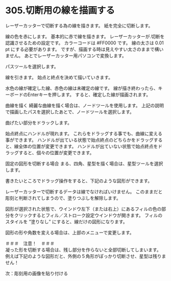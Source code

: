 # 305.切断用の線を描画する

レーザーカッターで切断する為の線を描きます。
紙を完全に切断します。

線の色を赤にします。
基本的に赤で線を描きます。
レーザーカッターが.切断を認識させるための設定です。
カラーコードは #FF0000 です。
線の太さは 0.01 pt にする必要があります。
ですが、描画する時は見えやすい太さのままで構いません。
あとでレーザーカッター用パソコンで変換します。



パスツールを選択します。


線を引きます。
始点と終点を決めて描いていきます。

水色の線が確定した線、赤色の線は未確定の線です。
線が描き終わったら、キーボードのEnterキーを押します。
すると、確定した線が描画されます。


曲線を描く
綺麗な曲線を描く場合は、ノードツールを使用します。
上記の説明で描画したパスを選択したあとで、ノードツールを選択します。


曲げたい部分をドラックします。

始点終点にハンドルが現れます。
これらをドラッグする事でも、曲線に変える事ができます。
ハンドルが出ている状態で始点終点のどちらかをドラッグすると、線全体の位置が変更できます。
ハンドルが出ていない状態で始点終点をドラッグすると、個々の位置が変更できます。

固定の図形を切断する場合
まる、四角、星型を描く場合は、星型ツールを選択します。


書きたいところでドラッグ操作をすると、下記のような図形ができます。

レーザーカッターで切断するデータは線でなければいけません。
このままだと彫刻と判断されてしまうので、塗りつぶしを解除します。

図形が選択された状態で、ウインドウ左下（または右上）にあるフィルの色の部分をクリックするとフィル／ストローク設定ウインドウが開きます。
フィルのスタイルを ”塗りなし” にすると、線だけの図形になります。



図形の形や角数を変える場合は、上部のメニューで変更します。


＃＃＃　注意！　＃＃＃<br>
凝った形を切断する場合は、残し部分を作らないと全部切断してしまいます。
例えば下記のような図形だと、外側の５角形がぽっかり切断させ、星型は残りません！

次：彫刻用の画像を貼り付ける